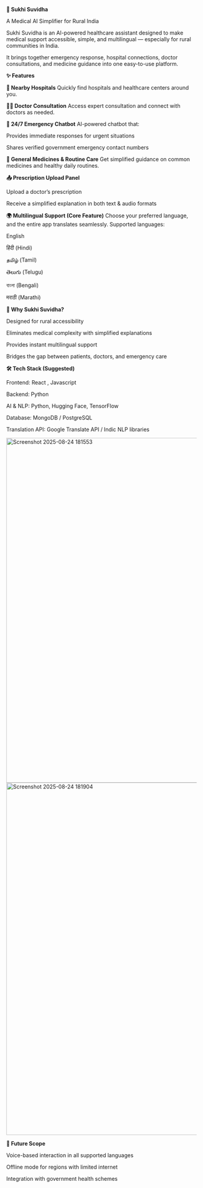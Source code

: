 **🌿 Sukhi Suvidha**

A Medical AI Simplifier for Rural India

Sukhi Suvidha is an AI-powered healthcare assistant designed to make medical support accessible, simple, and multilingual — especially for rural communities in India.

It brings together emergency response, hospital connections, doctor consultations, and medicine guidance into one easy-to-use platform.

**✨ Features**

**🏥 Nearby Hospitals**
Quickly find hospitals and healthcare centers around you.

**👨‍⚕️ Doctor Consultation**
Access expert consultation and connect with doctors as needed.

**🤖 24/7 Emergency Chatbot**
AI-powered chatbot that:

Provides immediate responses for urgent situations

Shares verified government emergency contact numbers

**💊 General Medicines & Routine Care**
Get simplified guidance on common medicines and healthy daily routines.

**📤 Prescription Upload Panel**

Upload a doctor’s prescription

Receive a simplified explanation in both text & audio formats

**🌍 Multilingual Support (Core Feature)**
Choose your preferred language, and the entire app translates seamlessly.
Supported languages:

English

हिंदी (Hindi)

தமிழ் (Tamil)

తెలుగు (Telugu)

বাংলা (Bengali)

मराठी (Marathi)

**🚀 Why Sukhi Suvidha?**

Designed for rural accessibility

Eliminates medical complexity with simplified explanations

Provides instant multilingual support

Bridges the gap between patients, doctors, and emergency care

**🛠️ Tech Stack (Suggested)**

Frontend: React , Javascript

Backend: Python

AI & NLP: Python, Hugging Face, TensorFlow

Database: MongoDB / PostgreSQL

Translation API: Google Translate API / Indic NLP libraries

<img width="1891" height="911" alt="Screenshot 2025-08-24 181553" src="https://github.com/user-attachments/assets/cea57c24-24dd-4d40-8516-c3070f65fc8f" />
<img width="1893" height="931" alt="Screenshot 2025-08-24 181904" src="https://github.com/user-attachments/assets/8e4c6c0a-8c0c-41a5-b2b8-9a60e1deb527" />

**📌 Future Scope**

Voice-based interaction in all supported languages

Offline mode for regions with limited internet

Integration with government health schemes
